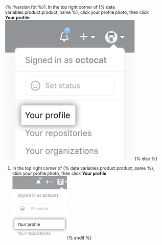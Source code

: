 {% ifversion fpt %}1. In the top right corner of {% data variables.product.product_name %}, click your profile photo, then click **Your profile**.
  ![Profile photo](/assets/images/help/profile/top_right_avatar.png){% else %}
1. In the top right corner of {% data variables.product.product_name %}, click your profile photo, then click **Your profile**. ![Profile photo](/assets/images/enterprise/settings/top_right_avatar.png){% endif %}
